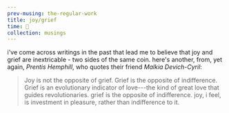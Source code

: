 ```yaml
--- 
prev-musing: the-regular-work
title: joy/grief
time: 🌝
collection: musings
---
```

i've come across writings in the past 
that lead me to believe that joy and 
grief are inextricable - two sides of the 
same coin. here's another, from, yet
again, <cite>Prentis Hemphill</cite>, who
quotes their friend <cite>Malkia 
Devich-Cyril</cite>:
> Joy is not the opposite of grief. 
> Grief is the opposite of indifference. 
> Grief is an evolutionary indicator of
> love---the kind of great love that
> guides revolutionaries. 
grief is the opposite of indifference. 
joy, i feel, is investment in pleasure, 
rather than indifference to it. 